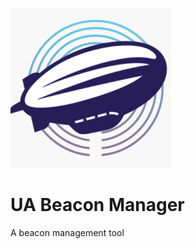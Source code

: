 ![UABeaconManager](iBeacon_Manager/UABeaconManager512512.png)


UA Beacon Manager
===============

A beacon management tool
